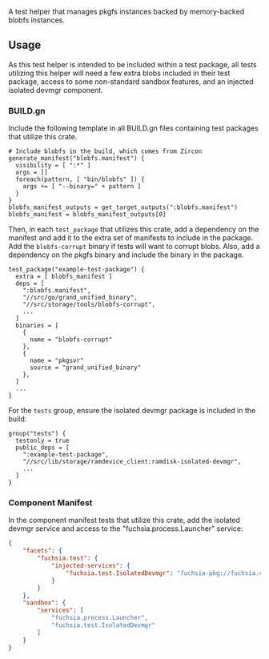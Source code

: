
A test helper that manages pkgfs instances backed by memory-backed blobfs instances.

## Usage

As this test helper is intended to be included within a test package, all tests
utilizing this helper will need a few extra blobs included in their test
package, access to some non-standard sandbox features, and an injected isolated
devmgr component.

### BUILD.gn

Include the following template in all BUILD.gn files containing test packages
that utilize this crate.

```
# Include blobfs in the build, which comes from Zircon
generate_manifest("blobfs.manifest") {
  visibility = [ ":*" ]
  args = []
  foreach(pattern, [ "bin/blobfs" ]) {
    args += [ "--binary=" + pattern ]
  }
}
blobfs_manifest_outputs = get_target_outputs(":blobfs.manifest")
blobfs_manifest = blobfs_manifest_outputs[0]
```

Then, in each `test_package` that utilizes this crate, add a dependency on the
manifest and add it to the extra set of manifests to include in the package. Add
the `blobfs-corrupt` binary if tests will want to corrupt blobs. Also, add a
dependency on the pkgfs binary and include the binary in the package.

```
test_package("example-test-package") {
  extra = [ blobfs_manifest ]
  deps = [
    ":blobfs.manifest",
    "//src/go/grand_unified_binary",
    "//src/storage/tools/blobfs-corrupt",
    ...
  ]
  binaries = [
    {
      name = "blobfs-corrupt"
    },
    {
      name = "pkgsvr"
      source = "grand_unified_binary"
    },
  ]
  ...
}
```

For the `tests` group, ensure the isolated devmgr package is included in the
build:

```
group("tests") {
  testonly = true
  public_deps = [
    ":example-test-package",
    "//src/lib/storage/ramdevice_client:ramdisk-isolated-devmgr",
    ...
  ]
}
```

### Component Manifest

In the component manifest tests that utilize this crate, add the isolated devmgr
service and access to the "fuchsia.process.Launcher" service:

```json
{
    "facets": {
        "fuchsia.test": {
            "injected-services": {
                "fuchsia.test.IsolatedDevmgr": "fuchsia-pkg://fuchsia.com/ramdisk-isolated-devmgr#meta/ramdisk-isolated-devmgr.cmx"
            }
        }
    },
    "sandbox": {
        "services": [
            "fuchsia.process.Launcher",
            "fuchsia.test.IsolatedDevmgr"
        ]
    }
}
```
